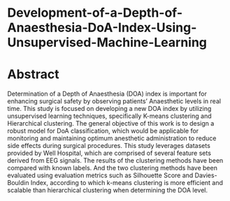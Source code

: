 # Development-of-a-Depth-of-Anaesthesia-DoA-Index-Using-Unsupervised-Machine-Learning
# Abstract
Determination of a Depth of Anaesthesia (DOA) index is important for enhancing surgical safety by observing patients’ Anaesthetic levels in real time. This study is focused on developing a new DOA index by utilizing unsupervised learning techniques, specifically K-means clustering and Hierarchical clustering. The general objective of this work is to design a robust model for DoA classification, which would be applicable for monitoring and maintaining optimum anesthetic administration to reduce side effects during surgical procedures. This study leverages datasets provided by Well Hospital, which are comprised of several feature sets derived from EEG signals. The results of the clustering methods have been compared with known labels. And the two clustering methods have been evaluated using evaluation metrics such as Silhouette Score and Davies-Bouldin Index, according to which k-means clustering is more efficient and scalable than hierarchical clustering when determining the DOA level.

